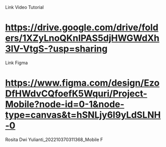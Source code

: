 Link Video Tutorial
# https://drive.google.com/drive/folders/1XZyLnoQKnIPAS5djHWGWdXh3lV-VtgS-?usp=sharing
Link Figma
# https://www.figma.com/design/EzoDfHWdvCQfoefK5Wquri/Project-Mobile?node-id=0-1&node-type=canvas&t=hSNLjy6l9yLdSLNH-0
Rosita Dwi Yulianti_202210370311368_Mobile F
